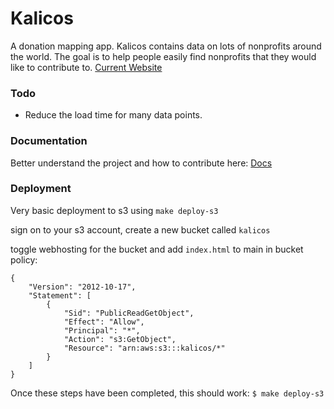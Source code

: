 # Kalicos
A donation mapping app.  Kalicos contains data on lots of nonprofits around the world.
The goal is to help people easily find nonprofits that they would like to contribute to.
[Current Website](http://www.kalico.com/)

### Todo
- Reduce the load time for many data points.

### Documentation
Better understand the project and how to contribute here: [Docs](./docs/README.md)


### Deployment

Very basic deployment to s3 using `make deploy-s3`

sign on to your s3 account,
create a new bucket called `kalicos`

toggle webhosting for the bucket and add `index.html` to main
in bucket policy:

```
{
    "Version": "2012-10-17",
    "Statement": [
        {
            "Sid": "PublicReadGetObject",
            "Effect": "Allow",
            "Principal": "*",
            "Action": "s3:GetObject",
            "Resource": "arn:aws:s3:::kalicos/*"
        }
    ]
}
```

Once these steps have been completed, this should work:
`$ make deploy-s3`
